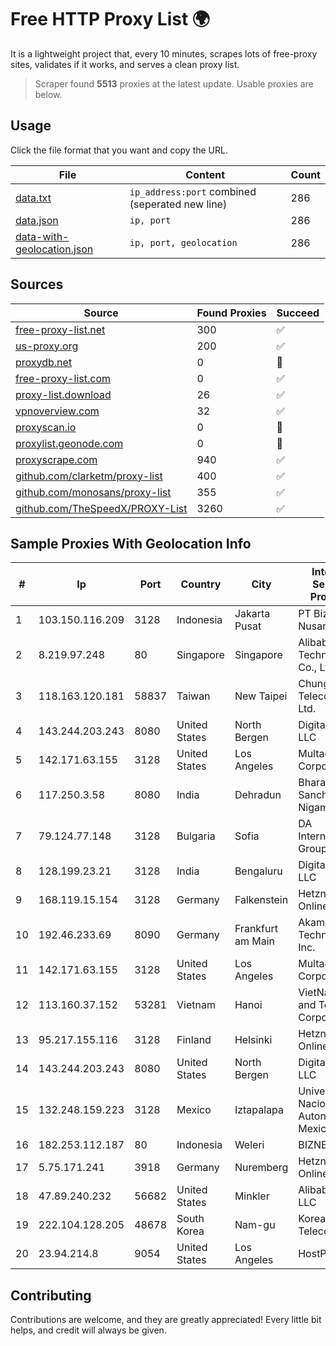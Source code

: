 
# Free HTTP Proxy List 🌍

It is a lightweight project that, every 10 minutes, scrapes lots of free-proxy sites, validates if it works, and serves a clean proxy list.


> Scraper found **5513** proxies at the latest update. Usable proxies are below.

## Usage

Click the file format that you want and copy the URL.


|File|Content|Count|
|----|-------|-----|
|[data.txt](https://raw.githubusercontent.com/themiralay/Proxy-List-World/master/data.txt)|`ip_address:port` combined (seperated new line)|286|
|[data.json](https://raw.githubusercontent.com/themiralay/Proxy-List-World/master/data.json)|`ip, port`|286|
|[data-with-geolocation.json](https://raw.githubusercontent.com/themiralay/Proxy-List-World/master/data-with-geolocation.json)|`ip, port, geolocation`|286|

## Sources

|Source|Found Proxies|Succeed|
|------|-------------|-------|
|[free-proxy-list.net](https://free-proxy-list.net)|300|✅|
|[us-proxy.org](https://www.us-proxy.org)|200|✅|
|[proxydb.net](http://proxydb.net)|0|🚫|
|[free-proxy-list.com](https://free-proxy-list.com/?page=&port=&type%5B%5D=http&type%5B%5D=https&up_time=0&search=Search)|0|✅|
|[proxy-list.download](https://www.proxy-list.download/HTTP)|26|✅|
|[vpnoverview.com](https://vpnoverview.com/privacy/anonymous-browsing/free-proxy-servers)|32|✅|
|[proxyscan.io](https://www.proxyscan.io)|0|🚫|
|[proxylist.geonode.com](https://proxylist.geonode.com/api/proxy-list?limit=300&page=1&sort_by=lastChecked&sort_type=desc&protocols=http,https)|0|🚫|
|[proxyscrape.com](https://api.proxyscrape.com/v2/?request=displayproxies&protocol=http&timeout=10000&country=all&ssl=all&anonymity=all)|940|✅|
|[github.com/clarketm/proxy-list](https://raw.githubusercontent.com/clarketm/proxy-list/master/proxy-list-raw.txt)|400|✅|
|[github.com/monosans/proxy-list](https://raw.githubusercontent.com/monosans/proxy-list/main/proxies/http.txt)|355|✅|
|[github.com/TheSpeedX/PROXY-List](https://raw.githubusercontent.com/TheSpeedX/PROXY-List/master/http.txt)|3260|✅|


## Sample Proxies With Geolocation Info

|#|Ip|Port|Country|City|Internet Service Provider|
|-|--|----|-------|----|-------------------------|
|1|103.150.116.209|3128|Indonesia|Jakarta Pusat|PT Biznet Gio Nusantara|
|2|8.219.97.248|80|Singapore|Singapore|Alibaba (US) Technology Co., Ltd.|
|3|118.163.120.181|58837|Taiwan|New Taipei|Chunghwa Telecom Co., Ltd.|
|4|143.244.203.243|8080|United States|North Bergen|DigitalOcean, LLC|
|5|142.171.63.155|3128|United States|Los Angeles|Multacom Corporation|
|6|117.250.3.58|8080|India|Dehradun|Bharat Sanchar Nigam Ltd|
|7|79.124.77.148|3128|Bulgaria|Sofia|DA International Group Ltd.|
|8|128.199.23.21|3128|India|Bengaluru|DigitalOcean, LLC|
|9|168.119.15.154|3128|Germany|Falkenstein|Hetzner Online GmbH|
|10|192.46.233.69|8090|Germany|Frankfurt am Main|Akamai Technologies, Inc.|
|11|142.171.63.155|3128|United States|Los Angeles|Multacom Corporation|
|12|113.160.37.152|53281|Vietnam|Hanoi|VietNam Post and Telecom Corporation|
|13|95.217.155.116|3128|Finland|Helsinki|Hetzner Online GmbH|
|14|143.244.203.243|8080|United States|North Bergen|DigitalOcean, LLC|
|15|132.248.159.223|3128|Mexico|Iztapalapa|Universidad Nacional Autonoma de Mexico|
|16|182.253.112.187|80|Indonesia|Weleri|BIZNET|
|17|5.75.171.241|3918|Germany|Nuremberg|Hetzner Online GmbH|
|18|47.89.240.232|56682|United States|Minkler|Alibaba.com LLC|
|19|222.104.128.205|48678|South Korea|Nam-gu|Korea Telecom|
|20|23.94.214.8|9054|United States|Los Angeles|HostPapa|



## Contributing

Contributions are welcome, and they are greatly appreciated! Every
little bit helps, and credit will always be given.

